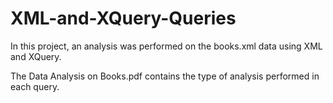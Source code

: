 # XML-and-XQuery-Queries
In this project, an analysis was performed on the books.xml data using XML and XQuery.

The Data Analysis on Books.pdf contains the type of analysis performed in each query.
